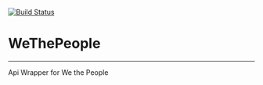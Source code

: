 [![Build Status](https://travis-ci.org/Dolphman/WeThePeople.svg)](https://travis-ci.org/Dolphman/WeThePeople)

# WeThePeople
---

Api Wrapper for We the People

